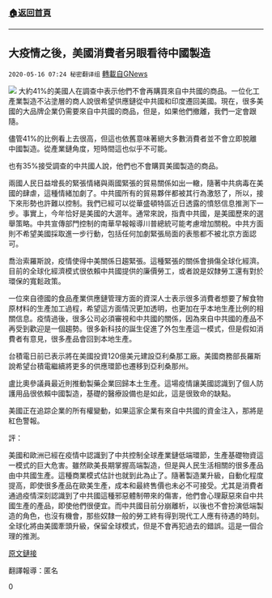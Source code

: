 ###  [:house:返回首頁](https://github.com/ourhimalayas/txt)
---

## 大疫情之後，美國消費者另眼看待中國製造
`2020-05-16 07:24 秘密翻译组` [轉載自GNews](https://gnews.org/zh-hant/204868/)

![](https://s3.amazonaws.com/gnews-media-offload/wp-content/uploads/2020/05/16071723/Picture-1-184.png)
大約41%的美國人在調查中表示他們不會再購買來自中共國的商品。一位化工產業製造不沾塗層的商人說很希望供應鏈從中共國和印度遷回美國。現在，很多美國的大品牌企業仍需要來自中共國的商品，但是，如果他們撤離，我們一定會跟隨。

儘管41%的比例看上去很高，但這也依舊意味著絕大多數消費者並不會立即脫離中國製造。從產業鏈角度，短時間這也似乎不可能。

也有35%接受調查的中共國人說，他們也不會購買美國製造的商品。

兩國人民日益增長的緊張情緒與兩國緊張的貿易關係如出一轍，隨著中共病毒在美國的肆虐，這種情緒加劇了。中共國所有的貿易夥伴都被其行為激怒了，所以，接下來形勢也許難以控制。我們已經可以從華盛頓特區近日透露的憤怒信息推測下一步。事實上，今年恰好是美國的大選年。通常來說，指責中共國，是美國歷來的選舉策略。中共宣傳部門控制的南華早報報導川普總統可能考慮增加關稅。中共方面則不希望美國採取進一步行動，包括任何加劇緊張局面的表態都不被北京方面認可。

喬治索羅斯說，疫情使得中美關係日趨緊張。這種緊張的關係會損傷全球化經濟。目前的全球化經濟模式很依賴中共國提供的廉價勞工，或者說是奴隸勞工還有對於環保的寬鬆政策。

一位來自德國的食品產業供應鏈管理方面的資深人士表示很多消費者想要了解食物原材料的生產加工過程，希望這方面情況更加透明，也更加在乎本地生產比例的相關信息。疫情過後，很多公司必須審視和中共國的關係，因為來自中共國的產品不再受到歡迎是一個趨勢。很多新科技的誕生促進了外包生產這一模式，但是假如消費者有意見，很多產品會回到本地生產。

台積電日前已表示將在美國投資120億美元建設亞利桑那工廠。美國商務部長羅斯說希望台積電繼續將更多的供應環節也遷移到亞利桑那州。

盧比奧參議員最近則推動製藥企業回歸本土生產。這場疫情讓美國認識到了個人防護用品很依賴中國製造，基礎的醫療設備也是如此，這是很致命的缺點。

美國正在追踪企業的所有權變動，如果這家企業有來自中共國的資金注入，那將是紅色警報。

評：

美國和歐洲已經在疫情中認識到了中共控制全球產業鏈低端環節，生產基礎物資這一模式的巨大危害。雖然歐美長期掌握高端製造，但是與人民生活相關的很多產品由中共國生產。這種商業模式估計也就到此為止了。隨著製造業升級，自動化程度提高，即使很多產品在歐美生產，成本和最終售價也未必不可接受。尤其是消費者通過疫情深刻認識到了中共國這種邪惡體制帶來的傷害，他們會心理厭惡來自中共國生產的產品，即使他們很便宜。而中共國目前分崩離析，以後也不會扮演低端製造的角色，也沒有機會，那些奴隸一般的勞工終有得到現代工人應有待遇的時刻。全球化將由美國牽頭升級，保留全球模式，但是不會再犯過去的錯誤。這是一個合理的推測。

[原文鏈接](https://www.forbes.com/sites/kenrapoza/2020/05/15/post-pandemic-americans-souring-on-made-in-china/#663713c62386)

翻譯報導：匿名

0
